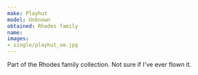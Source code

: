 ```yaml
---
make: Playhut
model: Unknown
obtained: Rhodes family
name:
images:
- single/playhut_sm.jpg
---
```


Part of the Rhodes family collection.
Not sure if I've ever flown it.
